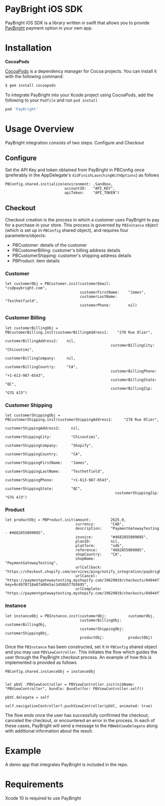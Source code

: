 PayBright iOS SDK
==============

PayBright iOS SDK is a library written in swift that allows you to provide [PayBright](https://paybright.com/) payment option in your own app.

Installation
============

<strong> CocoaPods </strong>

[CocoaPods](https://cocoapods.org/) is a dependency manager for Cocoa projects. You can install it with the following command:

```bash
$ gem install cocoapods
```

To integrate PayBright into your Xcode project using CocoaPods, add the following to your `Podfile` and run `pod install`
```ruby
pod 'PayBright'
```

Usage Overview
==============

PayBright integration consists of two steps: Configure and Checkout


## Configure

Set the API Key and token obtained from PayBright in PBConfig once (preferably in the AppDelegate's `didFinishLaunchingWithOptions`) as follows

```
PBConfig.shared.initialize(environment: .Sandbox, 
                           accountID:   "API_KEY", 
                           apiToken:    "API_TOKEN")
```

## Checkout

Checkout creation is the process in which a customer uses PayBright to pay for a purchase in your store. This process is governed by `PBInstance` object (which is set up in `PBConfig` shared object), and requires four parameters/objects:

- PBCustomer: details of the customer
- PBCustomerBilling: customer's billing address details
- PBCustomerShipping: customer's shipping address details
- PBProduct: item details


### Customer

```
let customerObj = PBCustomer.init(customerEmail:        "cs@paybright.com",
                                  customerFirstName:    "James",
                                  customerLastName:     "Testhetfield",
                                  customerPhone:        nil)
```

### Customer Billing

```
let customerBillingObj = PBCustomerBilling.init(customerBillingAddress1:    "270 Rue Olier",
                                                customerBillingAddress2:    nil,
                                                customerBillingCity:        "Chicoutimi",
                                                customerBillingCompany:     nil,
                                                customerBillingCountry:     "CA",
                                                customerBillingPhone:       "+1-613-987-6543",
                                                customerBillingState:       "QC",
                                                customerBillingZip:         "G7G 4J3")
```

### Customer Shipping

```
let customerShippingObj = PBCustomerShipping.init(customerShippingAddress1:     "270 Rue Olier",
                                                  customerShippingAddress2:     nil,
                                                  customerShippingCity:         "Chicoutimi",
                                                  customerShippingCompany:      "Shopify",
                                                  customerShippingCountry:      "CA",
                                                  customerShippingFirstName:    "James",
                                                  customerShippingLastName:     "Testhetfield",
                                                  customerShippingPhone:        "+1-613-987-6543",
                                                  customerShippingState:        "QC",
                                                  customerShippingZip:          "G7G 4J3")
```

### Product

```
let productObj = PBProduct.init(amount:         2625.0,
                                currency:       "CAD",
                                description:    "PaymentGatewayTesting - #4682855809085",
                                invoice:        "#4682855809085",
                                planID:         nil,
                                platform:       "sdk",
                                reference:      "4682855809085",
                                shopCountry:    "CA",
                                shopName:       "PaymentGatewayTesting",
                                urlCallback:    "https://checkout.shopify.com/services/ping/notify_integration/paybright/19629019",
                                urlCancel:      "https://paymentgatewaytesting.myshopify.com/19629019/checkouts/84044f7a52ff18a84dd1f2b5cd46b387?key=0c4978718a87a00e5ac1456b577b5695",
                                urlComplete:    "https://paymentgatewaytesting.myshopify.com/19629019/checkouts/84044f7a52ff18a84dd1f2b5cd46b387/offsite_gateway_callback")
```

### Instance

```
let instanceObj = PBInstance.init(customerObj:          customerObj,
                                  customerBillingObj:   customerBillingObj,
                                  customerShippingObj:  customerShippingObj,
                                  productObj:           productObj)
```

Once the `PBInstance` has been constructed, set it in `PBConfig` shared object and you may use `PBViewController`. This initiates the flow which guides the user through the PayBright checkout process. An example of how this is implemented is provided as follows

```
PBConfig.shared.instanceObj = instanceObj


let pbVC :PBViewController = PBViewController.init(nibName: "PBViewController", bundle: Bundle(for: PBViewController.self))

pbVC.delegate = self

self.navigationController?.pushViewController(pbVC, animated: true)
```

The flow ends once the user has successfully confirmed the checkout, canceled the checkout, or encountered an error in the process. In each of these cases, PayBright will send a message to the `PBWebViewDelegate` along with additional information about the result.


Example
=======

A demo app that integrates PayBright is included in the repo.


Requirements
=======

Xcode 10 is required to use PayBright
